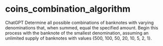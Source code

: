 # coins_combination_algorithm
ChatGPT  Determine all possible combinations of banknotes with varying denominations that, when summed, equal the specified amount. Begin this process with the banknote of the smallest denomination, assuming an unlimited supply of banknotes with values {500, 100, 50, 20, 10, 5, 2, 1}.
